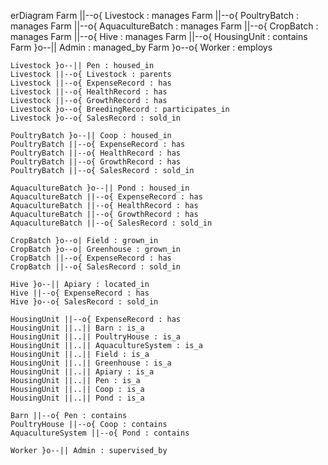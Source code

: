 erDiagram
    Farm ||--o{ Livestock : manages
    Farm ||--o{ PoultryBatch : manages
    Farm ||--o{ AquacultureBatch : manages
    Farm ||--o{ CropBatch : manages
    Farm ||--o{ Hive : manages
    Farm ||--o{ HousingUnit : contains
    Farm }o--|| Admin : managed_by
    Farm }o--o{ Worker : employs

    Livestock }o--|| Pen : housed_in
    Livestock ||--o{ Livestock : parents
    Livestock ||--o{ ExpenseRecord : has
    Livestock ||--o{ HealthRecord : has
    Livestock ||--o{ GrowthRecord : has
    Livestock }o--o{ BreedingRecord : participates_in
    Livestock }o--o{ SalesRecord : sold_in

    PoultryBatch }o--|| Coop : housed_in
    PoultryBatch ||--o{ ExpenseRecord : has
    PoultryBatch ||--o{ HealthRecord : has
    PoultryBatch ||--o{ GrowthRecord : has
    PoultryBatch ||--o{ SalesRecord : sold_in

    AquacultureBatch }o--|| Pond : housed_in
    AquacultureBatch ||--o{ ExpenseRecord : has
    AquacultureBatch ||--o{ HealthRecord : has
    AquacultureBatch ||--o{ GrowthRecord : has
    AquacultureBatch ||--o{ SalesRecord : sold_in

    CropBatch }o--o| Field : grown_in
    CropBatch }o--o| Greenhouse : grown_in
    CropBatch ||--o{ ExpenseRecord : has
    CropBatch ||--o{ SalesRecord : sold_in

    Hive }o--|| Apiary : located_in
    Hive ||--o{ ExpenseRecord : has
    Hive }o--o{ SalesRecord : sold_in

    HousingUnit ||--o{ ExpenseRecord : has
    HousingUnit ||..|| Barn : is_a
    HousingUnit ||..|| PoultryHouse : is_a
    HousingUnit ||..|| AquacultureSystem : is_a
    HousingUnit ||..|| Field : is_a
    HousingUnit ||..|| Greenhouse : is_a
    HousingUnit ||..|| Apiary : is_a
    HousingUnit ||..|| Pen : is_a
    HousingUnit ||..|| Coop : is_a
    HousingUnit ||..|| Pond : is_a

    Barn ||--o{ Pen : contains
    PoultryHouse ||--o{ Coop : contains
    AquacultureSystem ||--o{ Pond : contains

    Worker }o--|| Admin : supervised_by
